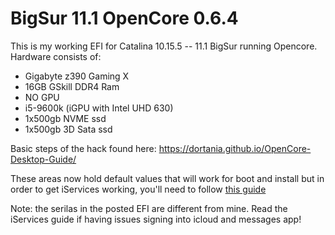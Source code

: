 # BigSur 11.1 OpenCore 0.6.4
This is my working EFI for Catalina 10.15.5 -- 11.1 BigSur running Opencore. Hardware consists of: 
* Gigabyte z390 Gaming X
* 16GB GSkill DDR4 Ram
* NO GPU
* i5-9600k (iGPU with Intel UHD 630)
* 1x500gb NVME ssd
* 1x500gb 3D Sata ssd

  
Basic steps of the hack found here: https://dortania.github.io/OpenCore-Desktop-Guide/ 
  
These areas now hold default values that will work for boot and install but in order to get iServices working, you'll need to follow [this guide](https://dortania.github.io/OpenCore-Desktop-Guide/post-install/iservices.html)

Note: the serilas in the posted EFI are different from mine. Read the iServices guide if having issues signing into icloud and messages app!
